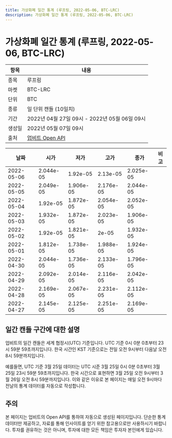 ```yaml
---
title: 가상화폐 일간 통계 (루프링, 2022-05-06, BTC-LRC)
description: 가상화폐 일간 통계 (루프링, 2022-05-06, BTC-LRC)
---
```



가상화폐 일간 통계 (루프링, 2022-05-06, BTC-LRC)
===

|항목|내용|
|--|--|
|종목|루프링|
|마켓|BTC-LRC|
|단위|BTC|
|종류|일 단위 캔들 (10일치)|
|기간|2022년 04월 27일 09시 - 2022년 05월 06일 09시|
|생성일|2022년 05월 07일 09시|
|출처|[업비트 Open API](https://docs.upbit.com)|


|날짜|시가|저가|고가|종가|비고|
|--|--|--|--|--|--|
|2022-05-06|2.044e-05|1.92e-05|2.13e-05|2.025e-05|    |
|2022-05-05|2.049e-05|1.906e-05|2.176e-05|2.044e-05|    |
|2022-05-04|1.92e-05|1.872e-05|2.054e-05|2.052e-05|    |
|2022-05-03|1.932e-05|1.872e-05|2.023e-05|1.906e-05|    |
|2022-05-02|1.92e-05|1.821e-05|2e-05|1.932e-05|    |
|2022-05-01|1.812e-05|1.738e-05|1.988e-05|1.924e-05|    |
|2022-04-30|2.044e-05|1.736e-05|2.133e-05|1.796e-05|    |
|2022-04-29|2.092e-05|2.014e-05|2.116e-05|2.042e-05|    |
|2022-04-28|2.169e-05|2.067e-05|2.231e-05|2.112e-05|    |
|2022-04-27|2.145e-05|2.125e-05|2.251e-05|2.169e-05|    |


일간 캔들 구간에 대한 설명
---


업비트의 일간 캔들은 세계 협정시(UTC) 기준입니다. 
UTC 기준 0시 0분 0초부터 23시 59분 59초까지입니다. 
한국 시간인 KST 기준으로는 전일 오전 9시부터 다음날 오전 8시 59분까지입니다. 


예를들면, UTC 기준 3월 25일 데이터는 UTC 시준 3월 25일 0시 0분 0초부터 3월 25일 23시 59분 59초까지입니다. 
한국 시간으로 표현하면 3월 25일 오전 9시부터 3월 26일 오전 8시 59분까지입니다. 
이와 같은 이유로 본 페이지는 매일 오전 9시마다 전날의 통계 데이터를 자동으로 작성합니다. 


주의
---


본 페이지는 업비트의 Open API를 통하여 자동으로 생성된 페이지입니다. 
단순한 통계 데이터만 제공하고, 자료를 통해 인사이트를 얻기 위한 참고용으로만 사용하시기 바랍니다. 
투자를 권유하는 것은 아니며, 투자에 대한 모든 책임은 투자자 본인에게 있습니다. 
